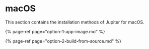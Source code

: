 # macOS

This section contains the installation methods of Jupiter for macOS.

{% page-ref page="option-1-app-image.md" %}

{% page-ref page="option-2-build-from-source.md" %}

